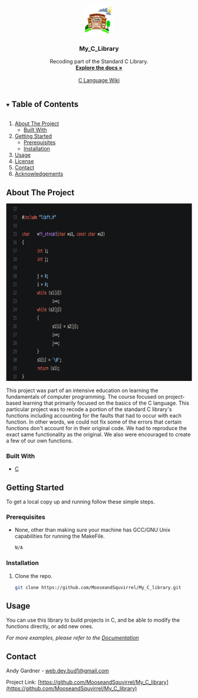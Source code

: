 <!--
*** Thanks for checking out the Best-README-Template. If you have a suggestion
*** that would make this better, please fork the repo and create a pull request
*** or simply open an issue with the tag "enhancement".
*** Thanks again! Now go create something AMAZING! :D
***
***
***
*** To avoid retyping too much info. Do a search and replace for the following:
*** github_username, repo_name, twitter_handle, email, project_title, project_description
-->



<!-- PROJECT SHIELDS -->
<!--
*** I'm using markdown "reference style" links for readability.
*** Reference links are enclosed in brackets [ ] instead of parentheses ( ).
*** See the bottom of this document for the declaration of the reference variables
*** for contributors-url, forks-url, etc. This is an optional, concise syntax you may use.
*** https://www.markdownguide.org/basic-syntax/#reference-style-links
-->



<!-- PROJECT LOGO -->
<br />
<p align="center">
  <a href="https://github.com/MooseandSquvirrel/My_C_library">
    <img src="library.png" alt="Logo" width="80" height="80">
  </a>

  <h3 align="center">My_C_Library</h3>

  <p align="center">
    Recoding part of the Standard C Library.
    <br />
    <a href="https://github.com/MooseandSquvirrel/My_C_library"><strong>Explore the docs »</strong></a>
    <br />
    <br />
    <a href="https://en.wikipedia.org/wiki/The_C_Programming_Language">C Language Wiki</a>
  </p>
</p>



<!-- TABLE OF CONTENTS -->
<details open="open">
  <summary><h2 style="display: inline-block">Table of Contents</h2></summary>
  <ol>
    <li>
      <a href="#about-the-project">About The Project</a>
      <ul>
        <li><a href="#built-with">Built With</a></li>
      </ul>
    </li>
    <li>
      <a href="#getting-started">Getting Started</a>
      <ul>
        <li><a href="#prerequisites">Prerequisites</a></li>
        <li><a href="#installation">Installation</a></li>
      </ul>
    </li>
    <li><a href="#usage">Usage</a></li>
    <li><a href="#license">License</a></li>
    <li><a href="#contact">Contact</a></li>
    <li><a href="#acknowledgements">Acknowledgements</a></li>
  </ol>
</details>



<!-- ABOUT THE PROJECT -->
## About The Project

<p align="center">
  <a href="https://github.com/MooseandSquvirrel/My_C_library">
    <img src="strcat.png" alt="Logo" width="800" height="480">
  </a>
</p>

This project was part of an intensive education on learning the fundamentals of computer programming. 
The course focused on project-based learning that primarily focused on the basics 
of the C language. This particular project was to recode a portion of the standard C library's functions
including accounting for the faults that had to occur with each function. In other words, we could not 
fix some of the errors that certain functions don't account for in their original code. We had to reproduce
the exact same functionality as the original. We also were encouraged to create a few of our own functions.



### Built With

* [C](https://www.learn-c.org/)



<!-- GETTING STARTED -->
## Getting Started

To get a local copy up and running follow these simple steps.

### Prerequisites

* None, other than making sure your machine has GCC/GNU Unix capabilities for running the MakeFile.
  ```sh
  N/A
  ```

### Installation

1. Clone the repo.
   ```sh
   git clone https://github.com/MooseandSquvirrel/My_C_library.git
   ```



<!-- USAGE EXAMPLES -->
## Usage

You can use this library to build projects in C, and be able to modify the functions directly, or add new ones.

_For more examples, please refer to the [Documentation](https://github.com/MooseandSquvirrel/My_C_library.git)_



<!-- CONTACT -->
## Contact

Andy Gardner - web.dev.bud1@gmail.com

Project Link: [https://github.com/MooseandSquvirrel/My_C_library](https://github.com/MooseandSquvirrel/My_C_library)


